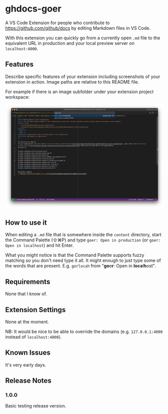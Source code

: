 # ghdocs-goer

A VS Code Extension for people who contribute to https://github.com/github/docs
by editing Markdown files in VS Code.

With this extension you can quickly go from a currently open `.md` file
to the equivalent URL in production and your local preview server
on `localhost:4000`.

## Features

Describe specific features of your extension including screenshots of your extension in action. Image paths are relative to this README file.

For example if there is an image subfolder under your extension project workspace:

![screenshot](screenshot.png)

## How to use it

When editing a `.md` file that is somewhere inside the `content` directory,
start the Command Palette (⇧⌘P) and type `goer: Open in production` (or
`goer: Open in localhost`) and hit Enter.

What you might notice is that the Command Palette supports fuzzy matching
so you don't need type it all. It might enough to just type some of the
words that are present. E.g. `gorlocah` from
"**go**e**r**: Open in **loca**l**h**ost".

<!-- > Tip: Many popular extensions utilize animations. This is an excellent way to show off your extension! We recommend short, focused animations that are easy to follow. -->

## Requirements

None that I know of.

## Extension Settings

None at the moment.

NB: It would be nice to be able to override the domains
(e.g. `127.0.0.1:4000`  instead of `localhost:4000`).

## Known Issues

It's very early days.

## Release Notes

### 1.0.0

Basic testing release version.

<!-- ### 1.0.1

Fixed issue #.

### 1.1.0

Added features X, Y, and Z. -->
